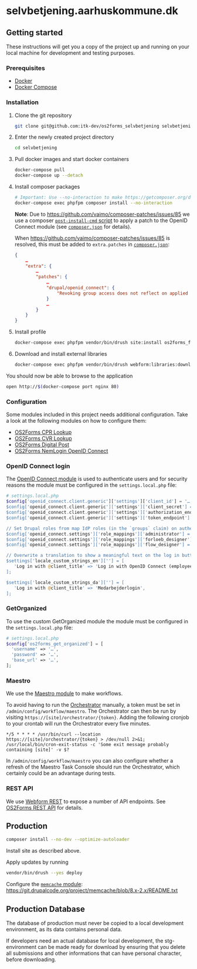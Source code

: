 # selvbetjening.aarhuskommune.dk

## Getting started

These instructions will get you a copy of the project up and running on your
local machine for development and testing purposes.

### Prerequisites

* [Docker](https://www.docker.com/)
* [Docker Compose](https://docs.docker.com/compose/)

### Installation

1. Clone the git repository

   ```sh
   git clone git@github.com:itk-dev/os2forms_selvbetjening selvbetjening
   ```

2. Enter the newly created project directory

   ```sh
   cd selvbetjening
   ```

3. Pull docker images and start docker containers

   ```sh
   docker-compose pull
   docker-compose up --detach

4. Install composer packages

   ```sh
   # Important: Use --no-interaction to make https://getcomposer.org/doc/06-config.md#discard-changes have effect.
   docker-compose exec phpfpm composer install --no-interaction
   ```

   **Note**: Due to <https://github.com/vaimo/composer-patches/issues/85> we use
   a composer [`post-install-cmd`
   script](https://getcomposer.org/doc/articles/scripts.md#command-events) to
   apply a patch to the OpenID Connect module (see
   [`composer.json`](composer.json) for details).

   When <https://github.com/vaimo/composer-patches/issues/85> is resolved, this
   must be added to `extra.patches` in [`composer.json`](composer.json):

   ```json
   {
       …
       "extra": {
           …
           "patches": {
               …
               "drupal/openid_connect": {
                   "Revoking group access does not reflect on applied roles (https://www.drupal.org/project/openid_connect/issues/3224128)": "https://git.drupalcode.org/project/openid_connect/-/merge_requests/31.diff"
               }
               …
           }
       }
   }
   ```

5. Install profile

   ```sh
   docker-compose exec phpfpm vendor/bin/drush site:install os2forms_forloeb_profile --existing-config
   ```

6. Download and install external libraries

   ```sh
   docker-compose exec phpfpm vendor/bin/drush webform:libraries:download
   ```

You should now be able to browse to the application

```sh
open http://$(docker-compose port nginx 80)
```

### Configuration

Some modules included in this project needs additional configuration.
Take a look at the following modules on how to configure them:

* [OS2Forms CPR Lookup](https://github.com/itk-dev/os2forms_cpr_lookup)
* [OS2Forms CVR Lookup](https://github.com/itk-dev/os2forms_cvr_lookup)
* [OS2Forms Digital Post](https://github.com/itk-dev/os2forms_digital_post)
* [OS2Forms NemLogin OpenID Connect](https://github.com/itk-dev/os2forms_nemlogin_openid_connect)

### OpenID Connect login

The [OpenID Connect module](https://www.drupal.org/project/openid_connect) is
used to authenticate users and for security reasons the module must be
configured in the `settings.local.php` file:

```php
# settings.local.php
$config['openid_connect.client.generic']['settings']['client_id'] = '…; // Get this from your IdP provider
$config['openid_connect.client.generic']['settings']['client_secret'] = '…'; // Get this from your IdP provider
$config['openid_connect.client.generic']['settings']['authorization_endpoint'] = '…'; // Get this from your OpenID Connect Discovery endpoint
$config['openid_connect.client.generic']['settings']['token_endpoint'] = '…'; // Get this from your OpenID Connect Discovery endpoint

// Set Drupal roles from map IdP roles (in the `groups` claim) on authentication.
$config['openid_connect.settings']['role_mappings']['administrator'] = ['AD-administrator'];
$config['openid_connect.settings']['role_mappings']['forloeb_designer'] = ['GG-Rolle-Digitaleworkflows-forloebsdesigner-prod'];
$config['openid_connect.settings']['role_mappings']['flow_designer'] = ['GG-Rolle-Digitaleworkflows-flowdesigner-prod'];

// Overwrite a translation to show a meaningful text on the log in button.
$settings['locale_custom_strings_en'][''] = [
   'Log in with @client_title' => 'Log in with OpenID Connect (employee)',
];

$settings['locale_custom_strings_da'][''] = [
   'Log in with @client_title' => 'Medarbejderlogin',
];
```

### GetOrganized

To use the custom GetOrganized module the module must be
configured in the `settings.local.php` file:

```php
# settings.local.php
$config['os2forms_get_organized'] = [
  'username' => '…',
  'password' => '…',
  'base_url' => '…',
];
```

### Maestro

We use the [Maestro module](https://www.drupal.org/project/maestro) to make workflows.

To avoid having to run the
[Orchestrator](https://www.drupal.org/docs/contributed-modules/maestro/installation#s-maestro-engine-also-know-as-the-orchestrator)
manually, a token must be set in
`/admin/config/workflow/maestro`. The Orchestrator can then be run by visiting
`https://[site]/orchestrator/{token}`.
Adding the following cronjob to your crontab will run the Orchestrator every five minutes.

```cron
*/5 * * * * /usr/bin/curl --location https://[site]/orchestrator/{token} > /dev/null 2>&1; /usr/local/bin/cron-exit-status -c 'Some exit message probably containing [site]' -v $?
```

In `/admin/config/workflow/maestro` you can also configure
whether a refresh of the Maestro Task Console should run the Orchestrator,
which certainly could be an advantage during tests.

### REST API

We use [Webform REST](https://www.drupal.org/project/webform_rest) to expose a
number of API endpoints. See [OS2Forms REST
API](web/modules/custom/os2forms_rest_api/README.md) for details.

## Production

```sh
composer install --no-dev --optimize-autoloader
```

Install site as described above.

Apply updates by running

```sh
vendor/bin/drush --yes deploy
```

Configure the [`memcache` module](https://www.drupal.org/project/memcache):
<https://git.drupalcode.org/project/memcache/blob/8.x-2.x/README.txt>

## Production Database

The database of production must never be copied to a local development
environment, as its data contains personal data.

If developers need an actual database for local development, the stg-environment
can be made ready for download by ensuring that you delete all submissions and
other informations that can have personal character, before downloading.
